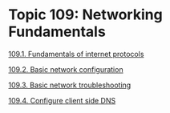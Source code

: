 # Topic 109: Networking Fundamentals

[109.1. Fundamentals of internet protocols](1091_fundamentals_of_internet_protocols.md)

[109.2. Basic network configuration](1092_basic_network_configuration.md)

[109.3. Basic network troubleshooting](1093_basic_network_troubleshooting.md)

[109.4. Configure client side DNS](1094_configure_client_side_dns.md)
